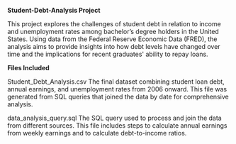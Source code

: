 **Student-Debt-Analysis Project**

This project explores the challenges of student debt in relation to income and unemployment rates among bachelor’s degree holders in the United States. Using data from the Federal Reserve Economic Data (FRED), the analysis aims to provide insights into how debt levels have changed over time and the implications for recent graduates' ability to repay loans.

**Files Included**

Student_Debt_Analysis.csv
The final dataset combining student loan debt, annual earnings, and unemployment rates from 2006 onward. This file was generated from SQL queries that joined the data by date for comprehensive analysis.

data_analysis_query.sql
The SQL query used to process and join the data from different sources. This file includes steps to calculate annual earnings from weekly earnings and to calculate debt-to-income ratios.
